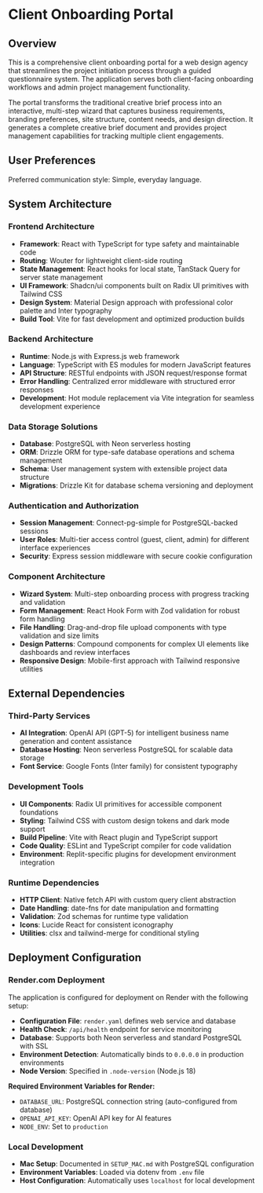 # Client Onboarding Portal

## Overview

This is a comprehensive client onboarding portal for a web design agency that streamlines the project initiation process through a guided questionnaire system. The application serves both client-facing onboarding workflows and admin project management functionality.

The portal transforms the traditional creative brief process into an interactive, multi-step wizard that captures business requirements, branding preferences, site structure, content needs, and design direction. It generates a complete creative brief document and provides project management capabilities for tracking multiple client engagements.

## User Preferences

Preferred communication style: Simple, everyday language.

## System Architecture

### Frontend Architecture
- **Framework**: React with TypeScript for type safety and maintainable code
- **Routing**: Wouter for lightweight client-side routing
- **State Management**: React hooks for local state, TanStack Query for server state management
- **UI Framework**: Shadcn/ui components built on Radix UI primitives with Tailwind CSS
- **Design System**: Material Design approach with professional color palette and Inter typography
- **Build Tool**: Vite for fast development and optimized production builds

### Backend Architecture  
- **Runtime**: Node.js with Express.js web framework
- **Language**: TypeScript with ES modules for modern JavaScript features
- **API Structure**: RESTful endpoints with JSON request/response format
- **Error Handling**: Centralized error middleware with structured error responses
- **Development**: Hot module replacement via Vite integration for seamless development experience

### Data Storage Solutions
- **Database**: PostgreSQL with Neon serverless hosting
- **ORM**: Drizzle ORM for type-safe database operations and schema management
- **Schema**: User management system with extensible project data structure
- **Migrations**: Drizzle Kit for database schema versioning and deployment

### Authentication and Authorization
- **Session Management**: Connect-pg-simple for PostgreSQL-backed sessions
- **User Roles**: Multi-tier access control (guest, client, admin) for different interface experiences
- **Security**: Express session middleware with secure cookie configuration

### Component Architecture
- **Wizard System**: Multi-step onboarding process with progress tracking and validation
- **Form Management**: React Hook Form with Zod validation for robust form handling  
- **File Handling**: Drag-and-drop file upload components with type validation and size limits
- **Design Patterns**: Compound components for complex UI elements like dashboards and review interfaces
- **Responsive Design**: Mobile-first approach with Tailwind responsive utilities

## External Dependencies

### Third-Party Services
- **AI Integration**: OpenAI API (GPT-5) for intelligent business name generation and content assistance
- **Database Hosting**: Neon serverless PostgreSQL for scalable data storage
- **Font Service**: Google Fonts (Inter family) for consistent typography

### Development Tools  
- **UI Components**: Radix UI primitives for accessible component foundations
- **Styling**: Tailwind CSS with custom design tokens and dark mode support
- **Build Pipeline**: Vite with React plugin and TypeScript support
- **Code Quality**: ESLint and TypeScript compiler for code validation
- **Environment**: Replit-specific plugins for development environment integration

### Runtime Dependencies
- **HTTP Client**: Native fetch API with custom query client abstraction
- **Date Handling**: date-fns for date manipulation and formatting
- **Validation**: Zod schemas for runtime type validation
- **Icons**: Lucide React for consistent iconography
- **Utilities**: clsx and tailwind-merge for conditional styling

## Deployment Configuration

### Render.com Deployment
The application is configured for deployment on Render with the following setup:

- **Configuration File**: `render.yaml` defines web service and database
- **Health Check**: `/api/health` endpoint for service monitoring
- **Database**: Supports both Neon serverless and standard PostgreSQL with SSL
- **Environment Detection**: Automatically binds to `0.0.0.0` in production environments
- **Node Version**: Specified in `.node-version` (Node.js 18)

**Required Environment Variables for Render:**
- `DATABASE_URL`: PostgreSQL connection string (auto-configured from database)
- `OPENAI_API_KEY`: OpenAI API key for AI features
- `NODE_ENV`: Set to `production`

### Local Development
- **Mac Setup**: Documented in `SETUP_MAC.md` with PostgreSQL configuration
- **Environment Variables**: Loaded via dotenv from `.env` file
- **Host Configuration**: Automatically uses `localhost` for local development